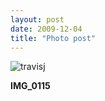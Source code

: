 ```yaml
---
layout: post
date: 2009-12-04
title: "Photo post"
---
```

![travisj](/images/987f8aae23515c4e5d537547b31e297e87c8f42a99cda96f50d7671ec2513106.jpg)

<b>IMG_0115</b>